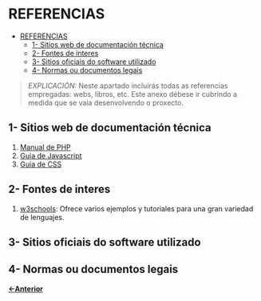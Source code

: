 # REFERENCIAS

- [REFERENCIAS](#referencias)
  - [1- Sitios web de documentación técnica](#1--sitios-web-de-documentación-técnica)
  - [2- Fontes de interes](#2--fontes-de-interes)
  - [3- Sitios oficiais do software utilizado](#3--sitios-oficiais-do-software-utilizado)
  - [4- Normas ou documentos legais](#4--normas-ou-documentos-legais)

> *EXPLICACIÓN:* Neste apartado incluirás todas as referencias empregadas: webs, libros, etc. Este anexo débese ir cubrindo a medida que se vaia desenvolvendo o proxecto.

## 1- Sitios web de documentación técnica

1. [Manual de PHP](https://www.php.net/manual/en/)
2. [Guia de Javascript](https://developer.mozilla.org/en-US/docs/Web/JavaScript/Guide)
3. [Guia de CSS](https://developer.mozilla.org/en-US/docs/Learn_web_development/Core/Styling_basics)

## 2- Fontes de interes

1. [w3schools](https://www.w3schools.com/): Ofrece varios ejemplos y tutoriales para una gran variedad de lenguajes.

## 3- Sitios oficiais do software utilizado

## 4- Normas ou documentos legais

[**<-Anterior**](../../README.md)
